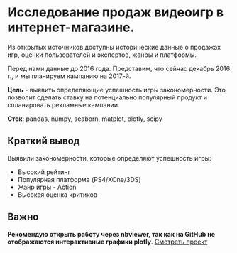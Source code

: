 # Исследование продаж видеоигр в интернет-магазине.

Из открытых источников доступны исторические данные о продажах игр, оценки пользователей и экспертов, жанры и платформы.

Перед нами данные до 2016 года. Представим, что сейчас декабрь 2016 г., и мы планируем кампанию на 2017-й.

**Цель** - выявить определяющие успешность игры закономерности. Это позволит сделать ставку на потенциально популярный продукт и спланировать рекламные кампании.

**Cтек**: pandas, numpy, seaborn, matplot, plotly, scipy

## Краткий вывод
Выявили закономерности, которые определяют успешность игры:
* Высокий рейтинг
* Популярная платформа (PS4/XOne/3DS)
* Жанр игры - Action
* Высокая оценка критиков

## Важно
**Рекомендую открыть работу через nbviewer, так как на GitHub не отображаются интерактивные графики plotly**.
[Смотреть проект](https://nbviewer.jupyter.org/github/arsBadoyan/practicumProjects/blob/main/game_store_analysis/game_store_analysis.ipynb)